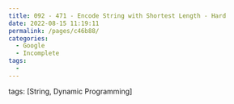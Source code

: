 ```yaml
---
title: 092 - 471 - Encode String with Shortest Length - Hard
date: 2022-08-15 11:19:11
permalink: /pages/c46b88/
categories:
  - Google
  - Incomplete
tags:
  - 
---
```

tags: [String, Dynamic Programming]